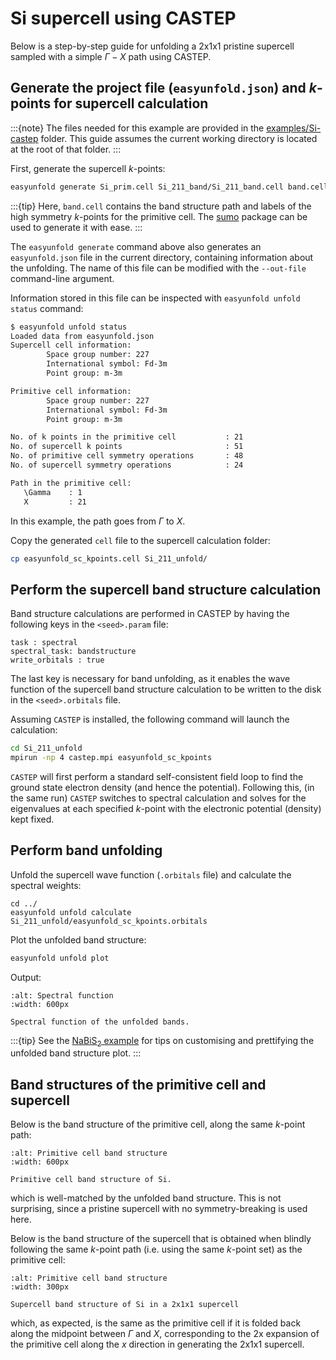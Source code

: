 # Si supercell using CASTEP

Below is a step-by-step guide for unfolding a 2x1x1 pristine supercell sampled with a simple $\Gamma - X$ 
path using CASTEP.

## Generate the project file (`easyunfold.json`) and _k_-points for supercell calculation

:::{note} 
The files needed for this example are provided in the 
[examples/Si-castep](https://github.com/SMTG-UCL/easyunfold/tree/main/examples/Si-castep) folder. 
This guide assumes the current working directory is located at the root of that folder.
:::

First, generate the supercell _k_-points:

```bash
easyunfold generate Si_prim.cell Si_211_band/Si_211_band.cell band.cell --code castep
```

:::{tip}
Here, `band.cell` contains the band structure path and labels of the high symmetry _k_-points for the 
primitive cell. The [sumo](https://github.com/SMTG-UCL/sumo) package can be used to generate it with ease.
:::

The `easyunfold generate` command above also generates an `easyunfold.json` file in the current directory, 
containing information about the unfolding. The name of this file can be modified with the `--out-file` 
command-line argument.

Information stored in this file can be inspected with `easyunfold unfold status` command:

```bash
$ easyunfold unfold status
Loaded data from easyunfold.json
Supercell cell information:
        Space group number: 227
        International symbol: Fd-3m
        Point group: m-3m

Primitive cell information:
        Space group number: 227
        International symbol: Fd-3m
        Point group: m-3m

No. of k points in the primitive cell           : 21
No. of supercell k points                       : 51
No. of primitive cell symmetry operations       : 48
No. of supercell symmetry operations            : 24

Path in the primitive cell:
   \Gamma    : 1    
   X         : 21   
```

In this example, the path goes from $\Gamma$ to $X$.

Copy the generated `cell` file to the supercell calculation folder:

```bash
cp easyunfold_sc_kpoints.cell Si_211_unfold/
```


## Perform the supercell band structure calculation

Band structure calculations are performed in CASTEP by having the following keys in the `<seed>.param` 
file:

```
task : spectral
spectral_task: bandstructure
write_orbitals : true
```

The last key is necessary for band unfolding, as it enables the wave function of the supercell band 
structure calculation to be written to the disk in the `<seed>.orbitals` file.

Assuming `CASTEP` is installed, the following command will launch the calculation:

```bash
cd Si_211_unfold
mpirun -np 4 castep.mpi easyunfold_sc_kpoints 
```

`CASTEP` will first perform a standard self-consistent field loop to find the ground state electron 
density (and hence the potential). Following this, (in the same run) `CASTEP` switches to spectral 
calculation and solves for the eigenvalues at each specified _k_-point with the electronic potential 
(density) kept fixed.


## Perform band unfolding

Unfold the supercell wave function (`.orbitals` file) and calculate the spectral weights:

```
cd ../
easyunfold unfold calculate Si_211_unfold/easyunfold_sc_kpoints.orbitals
```

Plot the unfolded band structure:

```bash
easyunfold unfold plot
```

Output:

```{figure} ../../examples/Si-castep/unfold.png
:alt: Spectral function
:width: 600px

Spectral function of the unfolded bands.
```

:::{tip} 
See the [NaBiS<sub>2</sub> example](https://smtg-ucl.github.io/easyunfold/examples/example_nabis2.html) for tips on 
customising and prettifying the unfolded band structure plot.
:::


## Band structures of the primitive cell and supercell

Below is the band structure of the primitive cell, along the same _k_-point path:

```{figure} ../../examples/Si-castep/Si_band/band.png
:alt: Primitive cell band structure
:width: 600px

Primitive cell band structure of Si.
```

which is well-matched by the unfolded band structure. This is not surprising, since a pristine 
supercell with no symmetry-breaking is used here.

Below is the band structure of the supercell that is obtained when blindly following the same 
_k_-point path (i.e. using the same _k_-point set) as the primitive cell:

```{figure} ../../examples/Si-castep/Si_211_band/band.png
:alt: Primitive cell band structure
:width: 300px

Supercell band structure of Si in a 2x1x1 supercell
```

which, as expected, is the same as the primitive cell if it is folded back along the midpoint between 
$\Gamma$ and $X$, corresponding to the 2x expansion of the primitive cell along the $x$ direction in 
generating the 2x1x1 supercell. 